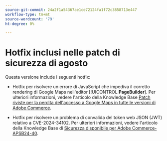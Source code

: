 ```yaml
---
source-git-commit: 24a2f1a54367ae1ce72124fa1f72c3858713e447
workflow-type: tm+mt
source-wordcount: '79'
ht-degree: 0%

---
```

# Hotfix inclusi nelle patch di sicurezza di agosto

Questa versione include i seguenti hotfix:

* Hotfix per risolvere un errore di JavaScript che impediva il corretto rendering di Google Maps nell&#39;editor [!UICONTROL **PageBuilder**]. Per ulteriori informazioni, vedere l&#39;articolo della Knowledge Base [Patch riviste per la perdita dell&#39;accesso a Google Maps in tutte le versioni di Adobe Commerce](https://experienceleague.adobe.com/en/docs/commerce-knowledge-base/kb/troubleshooting/site-down-or-unresponsive/revised-patches-for-google-maps-access-loss-on-all-adobe-commerce-versions).

<!--
ACP2E-3156
ACP2E-3157
ACP2E-3158
ACP2E-3159
-->

* Hotfix per risolvere un problema di convalida del token web JSON (JWT) relativo a CVE-2024-34102. Per ulteriori informazioni, vedere l&#39;articolo della Knowledge Base di [Sicurezza disponibile per Adobe Commerce-APSB24-40](https://experienceleague.adobe.com/en/docs/commerce-knowledge-base/kb/troubleshooting/known-issues-patches-attached/security-update-available-for-adobe-commerce-apsb24-40-revised-to-include-isolated-patch-for-cve-2024-34102).

<!--
AC-12486
AC-12487
AC-12488
AC-12489
--->
